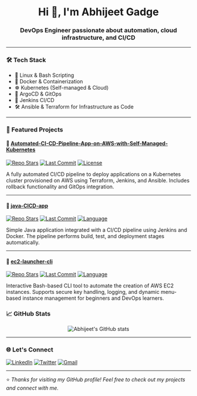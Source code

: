 <h1 align="center">Hi 👋, I'm Abhijeet Gadge</h1>
<h3 align="center">DevOps Engineer passionate about automation, cloud infrastructure, and CI/CD</h3>

---

### 🛠️ Tech Stack
- 🐧 Linux & Bash Scripting  
- 🐳 Docker & Containerization  
- ☸️ Kubernetes (Self-managed & Cloud)  
- 🚀 ArgoCD & GitOps  
- 🔧 Jenkins CI/CD  
- 🛠️ Ansible & Terraform for Infrastructure as Code  

---

### 🚀 Featured Projects

#### 🔹 [Automated-CI-CD-Pipeline-App-on-AWS-with-Self-Managed-Kubernetes](https://github.com/abhi-gadge1773/Automated-CI-CD-Pipeline-App-on-AWS-with-Self-Managed-Kubernetes)
[![Repo Stars](https://img.shields.io/github/stars/abhi-gadge1773/Automated-CI-CD-Pipeline-App-on-AWS-with-Self-Managed-Kubernetes?style=social)](https://github.com/abhi-gadge1773/Automated-CI-CD-Pipeline-App-on-AWS-with-Self-Managed-Kubernetes/stargazers)
[![Last Commit](https://img.shields.io/github/last-commit/abhi-gadge1773/Automated-CI-CD-Pipeline-App-on-AWS-with-Self-Managed-Kubernetes)](https://github.com/abhi-gadge1773/Automated-CI-CD-Pipeline-App-on-AWS-with-Self-Managed-Kubernetes/commits)
[![License](https://img.shields.io/github/license/abhi-gadge1773/Automated-CI-CD-Pipeline-App-on-AWS-with-Self-Managed-Kubernetes)](https://github.com/abhi-gadge1773/Automated-CI-CD-Pipeline-App-on-AWS-with-Self-Managed-Kubernetes/blob/main/LICENSE)

A fully automated CI/CD pipeline to deploy applications on a Kubernetes cluster provisioned on AWS using Terraform, Jenkins, and Ansible. Includes rollback functionality and GitOps integration.

---

#### 🔹 [java-CICD-app](https://github.com/abhi-gadge1773/java-CICD-app)
[![Repo Stars](https://img.shields.io/github/stars/abhi-gadge1773/java-CICD-app?style=social)](https://github.com/abhi-gadge1773/java-CICD-app/stargazers)
[![Last Commit](https://img.shields.io/github/last-commit/abhi-gadge1773/java-CICD-app)](https://github.com/abhi-gadge1773/java-CICD-app/commits)
[![Language](https://img.shields.io/github/languages/top/abhi-gadge1773/java-CICD-app)](https://github.com/abhi-gadge1773/java-CICD-app)

Simple Java application integrated with a CI/CD pipeline using Jenkins and Docker. The pipeline performs build, test, and deployment stages automatically.

---

#### 🔹 [ec2-launcher-cli](https://github.com/abhi-gadge1773/ec2-launcher-cli)
[![Repo Stars](https://img.shields.io/github/stars/abhi-gadge1773/ec2-launcher-cli?style=social)](https://github.com/abhi-gadge1773/ec2-launcher-cli/stargazers)
[![Last Commit](https://img.shields.io/github/last-commit/abhi-gadge1773/ec2-launcher-cli)](https://github.com/abhi-gadge1773/ec2-launcher-cli/commits)
[![Language](https://img.shields.io/github/languages/top/abhi-gadge1773/ec2-launcher-cli)](https://github.com/abhi-gadge1773/ec2-launcher-cli)

Interactive Bash-based CLI tool to automate the creation of AWS EC2 instances. Supports secure key handling, logging, and dynamic menu-based instance management for beginners and DevOps learners.



### 📈 GitHub Stats
<p align="center">
  <img src="https://github-readme-stats.vercel.app/api?username=abhi-gadge1773&show_icons=true&theme=tokyonight" alt="Abhijeet's GitHub stats" />
</p>

---

### 🌐 Let's Connect

[![LinkedIn](https://img.shields.io/badge/-LinkedIn-blue?style=flat-square&logo=linkedin)](https://www.linkedin.com/in/abhijeetgadge/)
[![Twitter](https://img.shields.io/badge/-Twitter-1DA1F2?style=flat-square&logo=twitter&logoColor=white)](https://x.com/AbhiGadge5)
[![Gmail](https://img.shields.io/badge/-Gmail-D14836?style=flat-square&logo=gmail&logoColor=white)](mailto:abhijeetgadge100@gmail.com)

---

⭐️ *Thanks for visiting my GitHub profile! Feel free to check out my projects and connect with me.*
